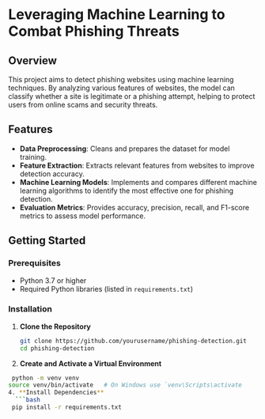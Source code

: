 # Leveraging Machine Learning to Combat Phishing Threats

## Overview

This project aims to detect phishing websites using machine learning techniques. By analyzing various features of websites, the model can classify whether a site is legitimate or a phishing attempt, helping to protect users from online scams and security threats.

## Features

- **Data Preprocessing**: Cleans and prepares the dataset for model training.
- **Feature Extraction**: Extracts relevant features from websites to improve detection accuracy.
- **Machine Learning Models**: Implements and compares different machine learning algorithms to identify the most effective one for phishing detection.
- **Evaluation Metrics**: Provides accuracy, precision, recall, and F1-score metrics to assess model performance.

## Getting Started

### Prerequisites

- Python 3.7 or higher
- Required Python libraries (listed in `requirements.txt`)

### Installation

1. **Clone the Repository**

   ```bash
   git clone https://github.com/yourusername/phishing-detection.git
   cd phishing-detection
2. **Create and Activate a Virtual Environment**
  ```bash
   python -m venv venv
source venv/bin/activate   # On Windows use `venv\Scripts\activate
4. **Install Dependencies**
    ```bash
   pip install -r requirements.txt
   
